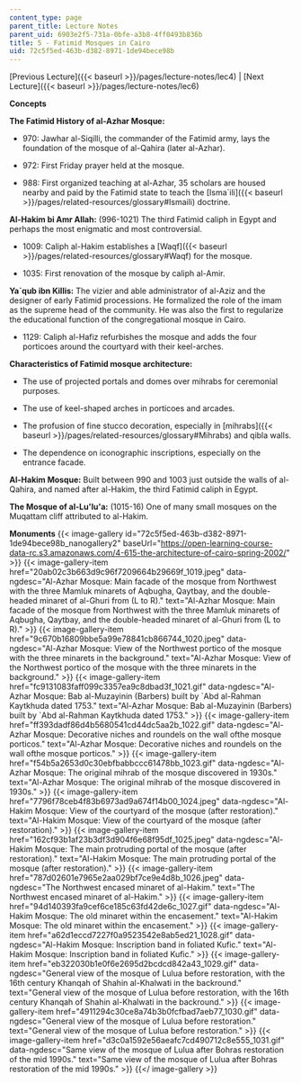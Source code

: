 ```yaml
---
content_type: page
parent_title: Lecture Notes
parent_uid: 6903e2f5-731a-0bfe-a3b8-4ff0493b836b
title: 5 - Fatimid Mosques in Cairo
uid: 72c5f5ed-463b-d382-8971-1de94bece98b
---
```


[Previous Lecture]({{< baseurl >}}/pages/lecture-notes/lec4) | [Next Lecture]({{< baseurl >}}/pages/lecture-notes/lec6)

  
**Concepts**

**The Fatimid History of al-Azhar Mosque:** 

*   970: Jawhar al-Siqilli, the commander of the Fatimid army, lays the foundation of the mosque of al-Qahira (later al-Azhar).
    
*   972: First Friday prayer held at the mosque.
    
*   988: First organized teaching at al-Azhar, 35 scholars are housed nearby and paid by the Fatimid state to teach the [Isma&grave;ili]({{< baseurl >}}/pages/related-resources/glossary#Ismaili) doctrine.
    

**Al-Hakim bi Amr Allah:** (996-1021) The third Fatimid caliph in Egypt and perhaps the most enigmatic and most controversial. 

*   1009: Caliph al-Hakim establishes a [Waqf]({{< baseurl >}}/pages/related-resources/glossary#Waqf) for the mosque. 
    
*   1035: First renovation of the mosque by caliph al-Amir.
    

**Ya&grave;qub ibn Killis:** The vizier and able administrator of al-Aziz and the designer of early Fatimid processions. He formalized the role of the imam as the supreme head of the community. He was also the first to regularize the educational function of the congregational mosque in Cairo. 

*   1129: Caliph al-Hafiz refurbishes the mosque and adds the four porticoes around the courtyard with their keel-arches.
    

**Characteristics of Fatimid mosque architecture:** 

*   The use of projected portals and domes over mihrabs for ceremonial purposes. 
    
*   The use of keel-shaped arches in porticoes and arcades.
    
*   The profusion of fine stucco decoration, especially in [mihrabs]({{< baseurl >}}/pages/related-resources/glossary#Mihrabs) and qibla walls. 
    
*   The dependence on iconographic inscriptions, especially on the entrance facade.
    

**Al-Hakim Mosque:** Built between 990 and 1003 just outside the walls of al-Qahira, and named after al-Hakim, the third Fatimid caliph in Egypt.

**The Mosque of al-Lu'lu'a:** (1015-16) One of many small mosques on the Muqattam cliff attributed to al-Hakim.

**Monuments**
{{< image-gallery id="72c5f5ed-463b-d382-8971-1de94bece98b_nanogallery2" baseUrl="https://open-learning-course-data-rc.s3.amazonaws.com/4-615-the-architecture-of-cairo-spring-2002/" >}}
{{< image-gallery-item href="20ab02c3b663d9c96f7209664b29669f_1019.jpeg" data-ngdesc="Al-Azhar Mosque: Main facade of the mosque from Northwest with the three Mamluk minarets of Aqbugha, Qaytbay, and the double-headed minaret of al-Ghuri from (L to R)." text="Al-Azhar Mosque: Main facade of the mosque from Northwest with the three Mamluk minarets of Aqbugha, Qaytbay, and the double-headed minaret of al-Ghuri from (L to R)." >}}
{{< image-gallery-item href="9c670b16809bbe5a99e78841cb866744_1020.jpeg" data-ngdesc="Al-Azhar Mosque: View of the Northwest portico of the mosque with the three minarets in the background." text="Al-Azhar Mosque: View of the Northwest portico of the mosque with the three minarets in the background." >}}
{{< image-gallery-item href="fc9131083faff099c3357ea9c8dbad3f_1021.gif" data-ngdesc="Al-Azhar Mosque: Bab al-Muzayinin (Barbers) built by &grave;Abd al-Rahman Kaytkhuda dated 1753." text="Al-Azhar Mosque: Bab al-Muzayinin (Barbers) built by &grave;Abd al-Rahman Kaytkhuda dated 1753." >}}
{{< image-gallery-item href="ff393dadf86d4b5680541cd44dc5aa2b_1022.gif" data-ngdesc="Al-Azhar Mosque: Decorative niches and roundels on the wall ofthe mosque porticos." text="Al-Azhar Mosque: Decorative niches and roundels on the wall ofthe mosque porticos." >}}
{{< image-gallery-item href="f54b5a2653d0c30ebfbabbccc61478bb_1023.gif" data-ngdesc="Al-Azhar Mosque: The original mihrab of the mosque discovered in 1930s." text="Al-Azhar Mosque: The original mihrab of the mosque discovered in 1930s." >}}
{{< image-gallery-item href="7796f78ceb4f83b6973ad9a674f14b00_1024.jpeg" data-ngdesc="Al-Hakim Mosque: View of the courtyard of the mosque (after restoration)." text="Al-Hakim Mosque: View of the courtyard of the mosque (after restoration)." >}}
{{< image-gallery-item href="162cf93b1af23b3df3d904f6e68f95df_1025.jpeg" data-ngdesc="Al-Hakim Mosque: The main protruding portal of the mosque (after restoration)." text="Al-Hakim Mosque: The main protruding portal of the mosque (after restoration)." >}}
{{< image-gallery-item href="787d02601e7965e2aa029bf7ce9e4d8b_1026.jpeg" data-ngdesc="The Northwest encased minaret of al-Hakim." text="The Northwest encased minaret of al-Hakim." >}}
{{< image-gallery-item href="94d140393fa9cef6ce185c63fd42de6c_1027.gif" data-ngdesc="Al-Hakim Mosque: The old minaret within the encasement." text="Al-Hakim Mosque: The old minaret within the encasement." >}}
{{< image-gallery-item href="a62d1eccd7227f0a9523542e8ab5ed21_1028.gif" data-ngdesc="Al-Hakim Mosque: Inscription band in foliated Kufic." text="Al-Hakim Mosque: Inscription band in foliated Kufic." >}}
{{< image-gallery-item href="eb322030b1e0f6e2695d2bcdcd842a43_1029.gif" data-ngdesc="General view of the mosque of Lulua before restoration, with the 16th century Khanqah of Shahin al-Khalwati in the backround." text="General view of the mosque of Lulua before restoration, with the 16th century Khanqah of Shahin al-Khalwati in the backround." >}}
{{< image-gallery-item href="4911294c30ce8a74b3b0fcfbad7aeb77_1030.gif" data-ngdesc="General view of the mosque of Lulua before restoration." text="General view of the mosque of Lulua before restoration." >}}
{{< image-gallery-item href="d3c0a1592e56aeafc7cd490712c8e555_1031.gif" data-ngdesc="Same view of the mosque of Lulua after Bohras restoration of the mid 1990s." text="Same view of the mosque of Lulua after Bohras restoration of the mid 1990s." >}}
{{</ image-gallery >}}